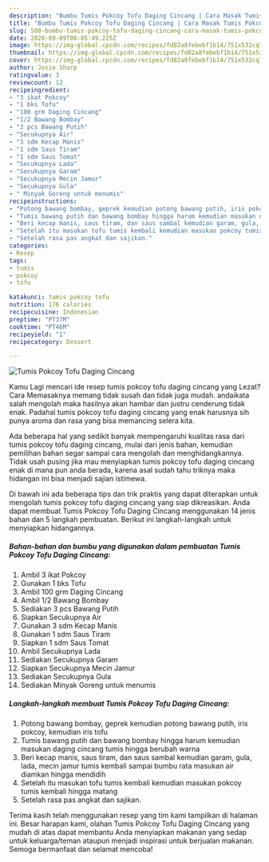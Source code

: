 ```yaml
---
description: "Bumbu Tumis Pokcoy Tofu Daging Cincang | Cara Masak Tumis Pokcoy Tofu Daging Cincang Yang Lezat Sekali"
title: "Bumbu Tumis Pokcoy Tofu Daging Cincang | Cara Masak Tumis Pokcoy Tofu Daging Cincang Yang Lezat Sekali"
slug: 588-bumbu-tumis-pokcoy-tofu-daging-cincang-cara-masak-tumis-pokcoy-tofu-daging-cincang-yang-lezat-sekali
date: 2020-09-09T06:05:49.225Z
image: https://img-global.cpcdn.com/recipes/fd82a8febebf1b14/751x532cq70/tumis-pokcoy-tofu-daging-cincang-foto-resep-utama.jpg
thumbnail: https://img-global.cpcdn.com/recipes/fd82a8febebf1b14/751x532cq70/tumis-pokcoy-tofu-daging-cincang-foto-resep-utama.jpg
cover: https://img-global.cpcdn.com/recipes/fd82a8febebf1b14/751x532cq70/tumis-pokcoy-tofu-daging-cincang-foto-resep-utama.jpg
author: Josie Sharp
ratingvalue: 3
reviewcount: 12
recipeingredient:
- "3 ikat Pokcoy"
- "1 bks Tofu"
- "100 grm Daging Cincang"
- "1/2 Bawang Bombay"
- "3 pcs Bawang Putih"
- "Secukupnya Air"
- "3 sdm Kecap Manis"
- "1 sdm Saus Tiram"
- "1 sdm Saus Tomat"
- "Secukupnya Lada"
- "Secukupnya Garam"
- "Secukupnya Mecin Jamur"
- "Secukupnya Gula"
- " Minyak Goreng untuk menumis"
recipeinstructions:
- "Potong bawang bombay, geprek kemudian potong bawang putih, iris pokcoy, kemudian iris tofu"
- "Tumis bawang putih dan bawang bombay hingga harum kemudian masukan daging cincang tumis hingga berubah warna"
- "Beri kecap manis, saus tiram, dan saus sambal kemudian garam, gula, lada, mecin jamur tumis kembali sampai bumbu rata masukan air diamkan hingga mendidih"
- "Setelah itu masukan tofu tumis kembali kemudian masukan pokcoy tumis kembali hingga matang"
- "Setelah rasa pas angkat dan sajikan."
categories:
- Resep
tags:
- tumis
- pokcoy
- tofu

katakunci: tumis pokcoy tofu 
nutrition: 176 calories
recipecuisine: Indonesian
preptime: "PT37M"
cooktime: "PT46M"
recipeyield: "1"
recipecategory: Dessert

---
```



![Tumis Pokcoy Tofu Daging Cincang](https://img-global.cpcdn.com/recipes/fd82a8febebf1b14/751x532cq70/tumis-pokcoy-tofu-daging-cincang-foto-resep-utama.jpg)

Kamu Lagi mencari ide resep tumis pokcoy tofu daging cincang yang Lezat? Cara Memasaknya memang tidak susah dan tidak juga mudah. andaikata salah mengolah maka hasilnya akan hambar dan justru cenderung tidak enak. Padahal tumis pokcoy tofu daging cincang yang enak harusnya sih punya aroma dan rasa yang bisa memancing selera kita.



Ada beberapa hal yang sedikit banyak mempengaruhi kualitas rasa dari tumis pokcoy tofu daging cincang, mulai dari jenis bahan, kemudian pemilihan bahan segar sampai cara mengolah dan menghidangkannya. Tidak usah pusing jika mau menyiapkan tumis pokcoy tofu daging cincang enak di mana pun anda berada, karena asal sudah tahu triknya maka hidangan ini bisa menjadi sajian istimewa.


Di bawah ini ada beberapa tips dan trik praktis yang dapat diterapkan untuk mengolah tumis pokcoy tofu daging cincang yang siap dikreasikan. Anda dapat membuat Tumis Pokcoy Tofu Daging Cincang menggunakan 14 jenis bahan dan 5 langkah pembuatan. Berikut ini langkah-langkah untuk menyiapkan hidangannya.

<!--inarticleads1-->

##### Bahan-bahan dan bumbu yang digunakan dalam pembuatan Tumis Pokcoy Tofu Daging Cincang:

1. Ambil 3 ikat Pokcoy
1. Gunakan 1 bks Tofu
1. Ambil 100 grm Daging Cincang
1. Ambil 1/2 Bawang Bombay
1. Sediakan 3 pcs Bawang Putih
1. Siapkan Secukupnya Air
1. Gunakan 3 sdm Kecap Manis
1. Gunakan 1 sdm Saus Tiram
1. Siapkan 1 sdm Saus Tomat
1. Ambil Secukupnya Lada
1. Sediakan Secukupnya Garam
1. Siapkan Secukupnya Mecin Jamur
1. Sediakan Secukupnya Gula
1. Sediakan  Minyak Goreng untuk menumis




<!--inarticleads2-->

##### Langkah-langkah membuat Tumis Pokcoy Tofu Daging Cincang:

1. Potong bawang bombay, geprek kemudian potong bawang putih, iris pokcoy, kemudian iris tofu
1. Tumis bawang putih dan bawang bombay hingga harum kemudian masukan daging cincang tumis hingga berubah warna
1. Beri kecap manis, saus tiram, dan saus sambal kemudian garam, gula, lada, mecin jamur tumis kembali sampai bumbu rata masukan air diamkan hingga mendidih
1. Setelah itu masukan tofu tumis kembali kemudian masukan pokcoy tumis kembali hingga matang
1. Setelah rasa pas angkat dan sajikan.




Terima kasih telah menggunakan resep yang tim kami tampilkan di halaman ini. Besar harapan kami, olahan Tumis Pokcoy Tofu Daging Cincang yang mudah di atas dapat membantu Anda menyiapkan makanan yang sedap untuk keluarga/teman ataupun menjadi inspirasi untuk berjualan makanan. Semoga bermanfaat dan selamat mencoba!

